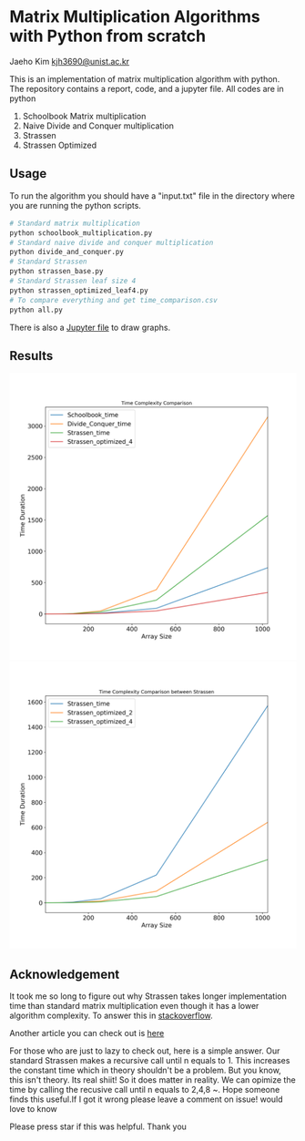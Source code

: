 # Matrix Multiplication Algorithms with Python from scratch
Jaeho Kim 
kjh3690@unist.ac.kr

This is an implementation of matrix multiplication algorithm with python. The repository contains a report, code, and a jupyter file. All codes are in python  

1. Schoolbook Matrix multiplication  
1. Naive Divide and Conquer multiplication
1. Strassen
1. Strassen Optimized


## Usage
To run the algorithm you should have a "input.txt" file in the directory where you are running the python scripts.


```bash
# Standard matrix multiplication
python schoolbook_multiplication.py
# Standard naive divide and conquer multiplication
python divide_and_conquer.py
# Standard Strassen 
python strassen_base.py
# Standard Strassen leaf size 4
python strassen_optimized_leaf4.py
# To compare everything and get time_comparison.csv
python all.py
```
There is also a [Jupyter file](https://github.com/jaeho3690/Matrix_multiplication_python/blob/master/Time_complexity.ipynb) to draw graphs.


## Results
![Time complexity for algorithms](/figures/time_complexity.png)
![Time complexity for Strassens](/figures/time_complexity_strassen.png)

## Acknowledgement
It took me so long to figure out why Strassen takes longer implementation time than standard
matrix multiplication even though it has a lower algorithm complexity. To answer this in [stackoverflow](https://stackoverflow.com/questions/11495723/why-is-strassen-matrix-multiplication-so-much-slower-than-standard-matrix-multip). 

Another article you can check out is [here](https://martin-thoma.com/strassen-algorithm-in-python-java-cpp/)

For those who are just to lazy to check out, here is a simple answer. Our standard Strassen makes a recursive call until n equals to 1. This increases the constant time which in theory shouldn't be a problem. But you know, this isn't theory. Its real shiit! So it does matter in reality. We can opimize the time by calling the recusive call until n equals to 2,4,8 ~. Hope someone finds this useful.If I got it wrong please leave a comment on issue! would love to know

Please press star if this was helpful. Thank you

